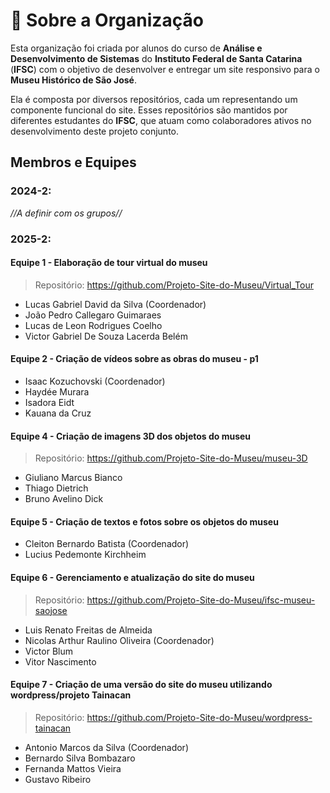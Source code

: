 # 📌 Sobre a Organização
Esta organização foi criada por alunos do curso de **Análise e Desenvolvimento de Sistemas** do **Instituto Federal de Santa Catarina** (**IFSC**) com o objetivo de desenvolver e entregar um site responsivo para o **Museu Histórico de São José**.

Ela é composta por diversos repositórios, cada um representando um componente funcional do site. Esses repositórios são mantidos por diferentes estudantes do **IFSC**, que atuam como colaboradores ativos no desenvolvimento deste projeto conjunto.

## Membros e Equipes
### 2024-2:
*//A definir com os grupos//*

### 2025-2:
#### Equipe 1 - Elaboração de tour virtual do museu
> Repositório: https://github.com/Projeto-Site-do-Museu/Virtual_Tour
- Lucas Gabriel David da Silva (Coordenador)
- João Pedro Callegaro Guimaraes
- Lucas de Leon Rodrigues Coelho
- Victor Gabriel De Souza Lacerda Belém

#### Equipe 2 - Criação de vídeos sobre as obras do museu - p1
- Isaac Kozuchovski (Coordenador)
- Haydée Murara
- Isadora Eidt
- Kauana da Cruz

#### Equipe 4 - Criação de imagens 3D dos objetos do museu
> Repositório: https://github.com/Projeto-Site-do-Museu/museu-3D
- Giuliano Marcus Bianco
- Thiago Dietrich
- Bruno Avelino Dick
  
#### Equipe 5 - Criação de textos e fotos sobre os objetos do museu
- Cleiton Bernardo Batista (Coordenador)
- Lucius Pedemonte Kirchheim

#### Equipe 6 - Gerenciamento e atualização do site do museu
> Repositório: https://github.com/Projeto-Site-do-Museu/ifsc-museu-saojose
- Luis Renato Freitas de Almeida
- Nicolas Arthur Raulino Oliveira (Coordenador)
- Victor Blum
- Vitor Nascimento

#### Equipe 7 - Criação de uma versão do site do museu utilizando wordpress/projeto Tainacan
> Repositório: https://github.com/Projeto-Site-do-Museu/wordpress-tainacan
- Antonio Marcos da Silva (Coordenador)
- Bernardo Silva Bombazaro
- Fernanda Mattos Vieira
- Gustavo Ribeiro
